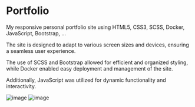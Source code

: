 # Portfolio
My responsive personal portfolio site using HTML5, CSS3, SCSS, Docker, JavaScript, Bootstrap, ... 

The site is designed to adapt to various screen sizes and devices, ensuring a seamless user experience. 

The use of SCSS and Bootstrap allowed for efficient and organized styling, while Docker enabled easy deployment and management of the site. 

Additionally, JavaScript was utilized for dynamic functionality and interactivity.

![image](https://user-images.githubusercontent.com/105253900/226490069-fbf2d590-c6a9-45ac-acf6-7e6d64499da6.png)
![image](https://user-images.githubusercontent.com/105253900/226490116-f0ac9abd-e987-4588-87c5-c596c5087fac.png)
